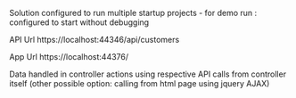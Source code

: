 Solution configured to run multiple startup projects 
	- for demo run : configured to start without debugging


API Url
	https://localhost:44346/api/customers

App Url
	https://localhost:44376/
	
Data handled in controller actions using respective API calls from controller itself (other possible option: calling from html page using jquery AJAX)
